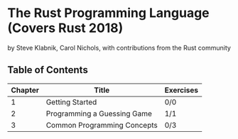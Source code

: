 # The Rust Programming Language (Covers Rust 2018)
by Steve Klabnik, Carol Nichols, with contributions from the Rust community

## Table of Contents

| Chapter | Title | Exercises
| --- | --- | --- |
1 | Getting Started | 0/0
2 | Programming a Guessing Game | 1/1
3 | Common Programming Concepts | 0/3

